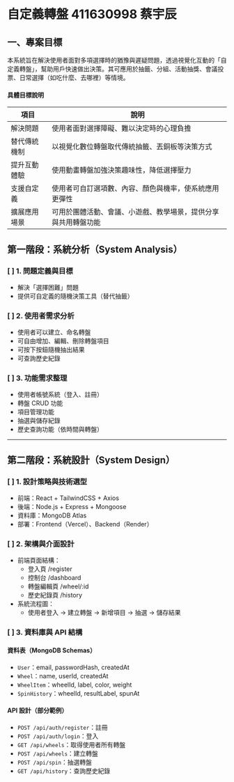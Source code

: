 # 自定義轉盤 411630998 蔡宇辰
## 一、專案目標
本系統旨在解決使用者面對多項選擇時的猶豫與遲疑問題，透過視覺化互動的「自定義轉盤」，幫助用戶快速做出決策。其可應用於抽籤、分組、活動抽獎、會議投票、日常選擇（如吃什麼、去哪裡）等情境。
#### 具體目標說明
| 項目     | 說明                              |
| ------ | ------------------------------- |
| 解決問題   | 使用者面對選擇障礙、難以決定時的心理負擔            |
| 替代傳統機制 | 以視覺化數位轉盤取代傳統抽籤、丟銅板等決策方式         |
| 提升互動體驗 | 使用動畫轉盤加強決策趣味性，降低選擇壓力            |
| 支援自定義  | 使用者可自訂選項數、內容、顏色與機率，使系統應用更彈性     |
| 擴展應用場景 | 可用於團體活動、會議、小遊戲、教學場景，提供分享與共用轉盤功能 |

## 第一階段：系統分析（System Analysis）

### [ ] 1. 問題定義與目標
- 解決「選擇困難」問題
- 提供可自定義的隨機決策工具（替代抽籤）

### [ ] 2. 使用者需求分析
- 使用者可以建立、命名轉盤
- 可自由增加、編輯、刪除轉盤項目
- 可按下按鈕隨機抽出結果
- 可查詢歷史紀錄

### [ ] 3. 功能需求整理
- 使用者帳號系統（登入、註冊）
- 轉盤 CRUD 功能
- 項目管理功能
- 抽選與儲存紀錄
- 歷史查詢功能（依時間與轉盤）

---

## 第二階段：系統設計（System Design）

### [ ] 1. 設計策略與技術選型
- 前端：React + TailwindCSS + Axios
- 後端：Node.js + Express + Mongoose
- 資料庫：MongoDB Atlas
- 部署：Frontend（Vercel）、Backend（Render）

### [ ] 2. 架構與介面設計
- 前端頁面結構：
  - 登入頁 /register
  - 控制台 /dashboard
  - 轉盤編輯頁 /wheel/:id
  - 歷史紀錄頁 /history
- 系統流程圖：
  - 使用者登入 → 建立轉盤 → 新增項目 → 抽選 → 儲存結果

### [ ] 3. 資料庫與 API 結構

#### 資料表（MongoDB Schemas）
- `User`：email, passwordHash, createdAt
- `Wheel`：name, userId, createdAt
- `WheelItem`：wheelId, label, color, weight
- `SpinHistory`：wheelId, resultLabel, spunAt

#### API 設計（部分範例）
- `POST /api/auth/register`：註冊
- `POST /api/auth/login`：登入
- `GET /api/wheels`：取得使用者所有轉盤
- `POST /api/wheels`：建立轉盤
- `POST /api/spin`：抽選轉盤
- `GET /api/history`：查詢歷史紀錄
